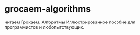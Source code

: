 # grocaem-algorithms
читаем Грокаем. Алгоритмы Иллюстрированное пособие для программистов и любопытствующих.


